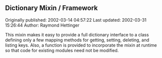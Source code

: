 ## Dictionary Mixin / Framework

Originally published: 2002-03-14 04:57:22
Last updated: 2002-03-31 15:26:44
Author: Raymond Hettinger

This mixin makes it easy to provide a full dictionary interface to a class defining only a few mapping methods for getting, setting, deleting, and listing keys.  Also, a function is provided to incorporate the mixin at runtime so that code for existing modules need not be modified.